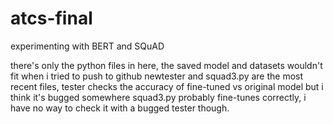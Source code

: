 # atcs-final
experimenting with BERT and SQuAD

there's only the python files in here, the saved model and datasets wouldn't fit when i tried to push to github
newtester and squad3.py are the most recent files, tester checks the accuracy of fine-tuned vs original model but i think it's bugged somewhere
squad3.py probably fine-tunes correctly, i have no way to check it with a bugged tester though.
